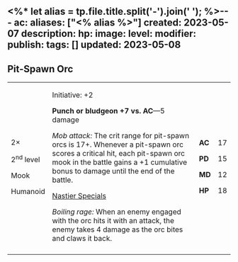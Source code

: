 <%* let alias = tp.file.title.split('-').join(' '); %>---
ac: 
aliases: ["<% alias %>"]
created: 2023-05-07
description: 
hp: 
image: 
level: 
modifier: 
publish: 
tags: []
updated: 2023-05-08
---

## Pit-Spawn Orc

<table>
<colgroup>
<col style="width: 16%" />
<col style="width: 72%" />
<col style="width: 5%" />
<col style="width: 5%" />
</colgroup>
<tbody>
<tr class="odd">
<td><p>2×</p>
<p>2<sup>nd</sup> level</p>
<p>Mook</p>
<p>Humanoid</p></td>
<td><p>Initiative: +2</p>
<p><strong>Punch or bludgeon +7 vs. AC</strong>—5 damage</p>
<p><em>Mob attack:</em> The crit range for pit-spawn orcs is 17+.
Whenever a pit-spawn orc scores a critical hit, each pit-spawn orc mook
in the battle gains a +1 cumulative bonus to damage until the end of the
battle.</p>
<p><u>Nastier Specials</u></p>
<p><em>Boiling rage:</em> When an enemy engaged with the orc hits it
with an attack, the enemy takes 4 damage as the orc bites and claws it
back.</p></td>
<td><p><strong>AC</strong></p>
<p><strong>PD</strong></p>
<p><strong>MD</strong></p>
<p><strong>HP</strong></p></td>
<td><p>17</p>
<p>15</p>
<p>12</p>
<p>18</p></td>
</tr>
<tr class="even">
<td></td>
<td></td>
<td></td>
<td></td>
</tr>
</tbody>
</table>
